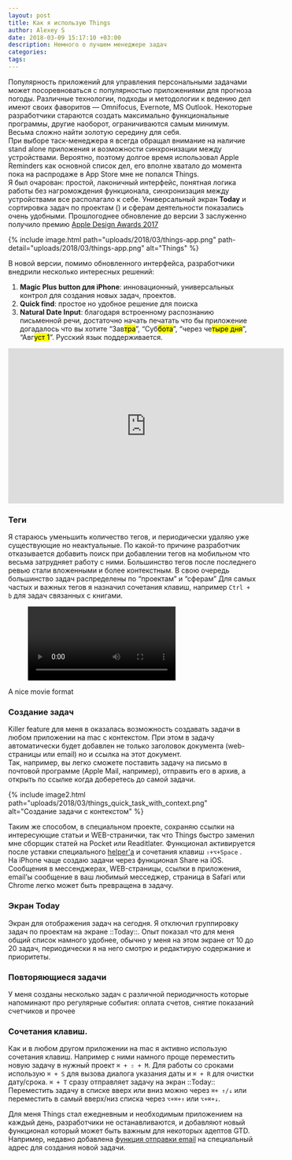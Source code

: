 ```yaml
---
layout: post
title: Как я использую Things
author: Alexey S
date: 2018-03-09 15:17:10 +03:00
description: Немного о лучшем менеджере задач
categories: 
tags:
---
```


Популярность приложений для управления персональными задачами может посоревноваться с популярностью приложениями для прогноза погоды. Различные технологии, подходы и методологии к ведению дел имеют своих фаворитов — Omnifocus, Evernote, MS Outlook. Некоторые разработчики стараются создать максимально функциональные программы, другие наоборот, ограничиваются самым минимум. Весьма сложно найти золотую середину для себя.   
При выборе таск-менеджера я всегда обращал внимание на наличие stand alone приложения и возможности синхронизации между устройствами. Вероятно, поэтому долгое время использовал Apple Reminders как основной список дел, его вполне хватало до момента пока на распродаже в App Store мне не попался Things.   
Я был очарован: простой, лаконичный интерфейс, понятная логика работы без нагромождения функционала, синхронизация между устройствами все располагало к себе. Универсальный экран **Today** и сортировка задач по проектам () и сферам деятельности показались очень удобными.
Прошлогоднее обновление до версии 3 заслуженно получило премию [Apple Design Awards 2017](https://culturedcode.com/things/blog/2017/06/back-from-wwdc/)

{% include image.html path="uploads/2018/03/things-app.png" path-detail="uploads/2018/03/things-app.png" alt="Things" %}


В новой версии, помимо обновленного интерфейса, разработчики внедрили несколько интересных решений:
1. **Magic Plus button для iPhone**: инновационный, универсальных контрол для создания новых задач, проектов.
2. **Quick find**: простое но удобное решение для поиска
3. **Natural Date Input**: благодаря встроенному распознанию письменной речи, достаточно начать печатать что бы приложение догадалось что вы хотите “Зав<mark>тра</mark>”, “Суб<mark>бота</mark>”, “через че<mark>тыре дня</mark>”, “Авг<mark>уст 1</mark>”. Русский язык поддерживается.

<div class="embed-responsive embed-responsive-16by9">
	<iframe width="560" height="315" src="https://www.youtube.com/embed/2R6o5t0VK_A?rel=0&amp;controls=0" frameborder="0" allow="autoplay; encrypted-media" allowfullscreen></iframe>
</div>

### Теги
Я стараюсь уменьшить количество тегов, и периодически удаляю уже существующие но неактуальные. По какой-то причине разработчик отказывается добавить поиск при добавлении тегов на мобильном что весьма затрудняет работу с ними. Большинство тегов после последнего ревью стали вложенными и более контекстным. В свою очередь большинство задач распределены по “проектам” и “сферам”
Для самых частых и важных тегов я назначил сочетания клавиш, например `Ctrl + b` для задач связанных с книгами.   
	<figure><video width="300px" loop="loop" autoplay="autoplay">
			<source src="https://vault404.ams3.digitaloceanspaces.com/3-upcoming-mac-2_cachefly.mp4" type="video/mp4">
		</video>
	</figure><figcaption>A nice movie format</figcaption> 

### Создание задач
Killer feature для меня в оказалась возможность создавать задачи в любом приложении на mac c контекстом. При этом в задачу автоматически будет добавлен не только заголовок документа (web-страницы или email) но и ссылка на этот документ.  
Так, например, вы легко сможете поставить задачу на письмо в почтовой программе (Apple Mail, например), отправить его в архив, а открыть по ссылке когда доберетесь до самой задачи.  

{% include image2.html path="uploads/2018/03/things_quick_task_with_context.png"  alt="Создание задачи с контекстом" %}



Таким же способом, в специальном проекте, сохраняю ссылки на интересующие статьи и WEB-странички, так что Things быстро заменил мне сборщик статей на Pocket или Readitlater. Функционал активируется после уставки специального [helper'а](https://support.culturedcode.com/customer/portal/articles/2803569#adding-new-to-dos-with-links-and-text) и сочетания клавиш `⇧+⌥+Space` .   
На iPhone чаще создаю задачи через функционал Share на iOS. Сообщения в мессенджерах, WEB-страницы, ссылки в приложения, email’ы сообщение в ваш любимый месседжер, страница в Safari или Chrome легко может быть превращена в задачу.
### Экран Today
Экран для отображения задач на сегодня. Я отключил группировку задач по проектам на экране ::Today::. Опыт показал что для меня общий список намного удобнее, обычно у меня на этом экране от 10 до 20 задач, периодически я на него смотрю и редактирую содержание и приоритеты.
### Повторяющиеся задачи
У меня созданы несколько задач с различной периодичность которые напоминают про регулярные события: оплата счетов, снятие показаний счетчиков и прочее
### Сочетания клавиш. 
Как и в любом другом приложении на mac я активно использую сочетания клавиш. Например с ними намного проще переместить новую задачу в нужный проект `⌘ + ⇧ + M`. 
Для работы со сроками использую `⌘ + S` для вызова диалога указания даты и  `⌘ + R` для очистки дату/срока. `⌘ + T` сразу отправляет задачу на экран ::Today::
Переместить задачу в списке вверх или вниз можно через `⌘+ ↑/↓` или переместить в самый вверх/низ списка через `⌥+⌘+↑` или `⌥+⌘+↓`.

Для меня Things стал ежедневным и необходимым приложением на каждый день, разработчики не останавливаются, и добавляют новый функционал который может быть важным для некоторых адептов GTD. Например, недавно добавлена [функция отправки email](https://culturedcode.com/things/blog/2017/12/mail-to-things/) на специальный адрес для создания новой задачи. 
